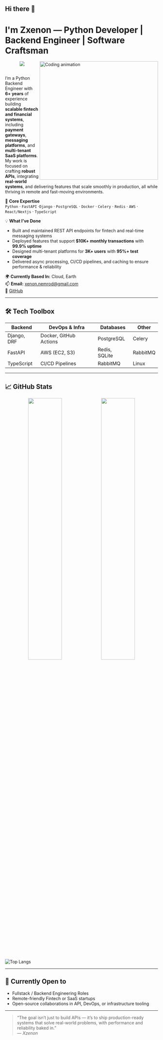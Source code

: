 ## Hi there 👋

# I'm Zxenon — Python Developer | Backend Engineer | Software Craftsman

<img align="right" width="390" src="https://raw.githubusercontent.com/zxenonx/zxenonx/main/assets/code-thinking.gif" alt="Coding animation" />
<div align="center">
  <img src="https://skillicons.dev/icons?i=python,fastapi,django,postgres,docker,redis,linux,git,github,aws,ts,react,nextjs,vscode,pycharm" />
</div>
<br/>

I’m a Python Backend Engineer with **6+ years** of experience building **scalable fintech and financial systems**, including **payment gateways**, **messaging platforms**, and **multi-tenant SaaS platforms**. My work is focused on crafting **robust APIs**, integrating **real-world systems**, and delivering features that scale smoothly in production, all while thriving in remote and fast-moving environments.

🔧 **Core Expertise**  
`Python` · `FastAPI` ·`Django` · `PostgreSQL` · `Docker` · `Celery` · `Redis` · `AWS` · `React/Nextjs` · `TypeScript`

💡 **What I’ve Done**  
- Built and maintained REST API endpoints for fintech and real-time messaging systems  
- Deployed features that support **$10K+ monthly transactions** with **99.9% uptime**  
- Designed multi-tenant platforms for **3K+ users** with **95%+ test coverage**  
- Delivered async processing, CI/CD pipelines, and caching to ensure performance & reliability

🌍 **Currently Based In:** Cloud, Earth  
📫 **Email:** xenon.nemrod@gmail.com  
🔗 [GitHub](https://github.com/zxenonx)

---
<!--
## 🚀 Featured Projects

### 🔹 [ZC Messaging](https://github.com/zxenonx/zc-messaging)
> A reliable real-time chat system supporting private and channel-based conversations.
- **FastAPI**, WebSockets, PostgreSQL, Redis, Celery  
- Real-time notifications and event-driven architecture  
- Built with performance and scale in mind

---
-->
## 🛠️ Tech Toolbox

| Backend         | DevOps & Infra       | Databases     | Other |
|----------------|----------------------|---------------|-------|
| Django, DRF     | Docker, GitHub Actions | PostgreSQL    | Celery |
| FastAPI        | AWS (EC2, S3)        | Redis, SQLite | RabbitMQ |
| TypeScript | CI/CD Pipelines | RabbitMQ       | Linux |

---

## 📈 GitHub Stats

<p align="center">
  <img src="https://github-readme-stats.vercel.app/api?username=zxenonx&show_icons=true&hide_border=true&count_private=true&theme=github_dark" width="47%" />
  <img src="https://github-readme-streak-stats.herokuapp.com/?user=zxenonx" width="47%" />
</p>


![Top Langs](https://github-readme-stats.vercel.app/api/top-langs/?username=zxenonx&layout=compact)

---

## 📌 Currently Open to
- Fullstack / Backend Engineering Roles  
- Remote-friendly Fintech or SaaS startups  
- Open-source collaborations in API, DevOps, or infrastructure tooling  

---

> “The goal isn’t just to build APIs — it’s to ship production-ready systems that solve real-world problems, with performance and reliability baked in.”  
> — _Xzenon_

<!--
**zxenonx/zxenonx** is a ✨ _special_ ✨ repository because its `README.md` (this file) appears on your GitHub profile.

Here are some ideas to get you started:

- 🔭 I’m currently working on ...
- 🌱 I’m currently learning ...
- 👯 I’m looking to collaborate on ...
- 🤔 I’m looking for help with ...
- 💬 Ask me about ...
- 📫 How to reach me: ...
- 😄 Pronouns: ...
- ⚡ Fun fact: ...
-->
